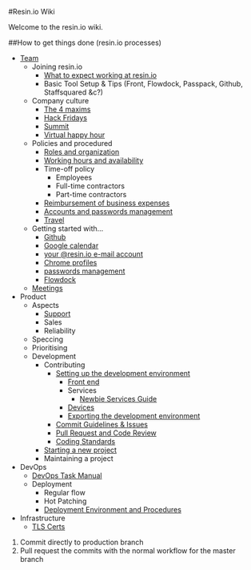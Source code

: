 #Resin.io Wiki

Welcome to the resin.io wiki.

##How to get things done (resin.io processes)

- [Team](Team)
  - Joining resin.io
    - [What to expect working at resin.io](https://github.com/resin-io/hq/wiki/What-to-expect-working-at-resin.io)
    - Basic Tool Setup & Tips (Front, Flowdock, Passpack, Github, Staffsquared &c?)
  - Company culture
    - [The 4 maxims](https://github.com/resin-io/hq/wiki/The-4-maxims)
    - [Hack Fridays](https://github.com/resin-io/hq/wiki/Hack-Fridays)
    - [Summit](https://github.com/resin-io/hq/wiki/Summit)
    - [Virtual happy hour](https://github.com/resin-io/hq/wiki/Virtual-happy-hour) 
  - Policies and procedured
    - [Roles and organization](https://github.com/resin-io/hq/wiki/Roles-and-organization)
    - [Working hours and availability](https://github.com/resin-io/hq/wiki/Working-hours-and-availability)
    - Time-off policy
      - Employees
      - Full-time contractors
      - Part-time contractors
    - [Reimbursement of business expenses](https://github.com/resin-io/hq/wiki/Reimbursement-of-business-expenses)
    - [Accounts and passwords management](https://github.com/resin-io/hq/wiki/Accounts-and-passwords-management)
    - [Travel](https://github.com/resin-io/hq/wiki/Travel)
  - Getting started with...
    - [Github](https://github.com/resin-io/hq/wiki/Github)
    - [Google calendar](https://github.com/resin-io/hq/wiki/Google-calendar)
    - [your @resin.io e-mail account](https://github.com/resin-io/hq/wiki/Your-@resin.io-e-mail-account)
    - [Chrome profiles](https://github.com/resin-io/hq/wiki/Chrome-profiles)
    - [passwords management](https://github.com/resin-io/hq/wiki/passwords-management)
    - [Flowdock](https://github.com/resin-io/hq/wiki/Flowdock)
  - [Meetings](https://github.com/resin-io/hq/wiki/Meetings)
- Product
  - Aspects
    - [Support](https://github.com/resin-io/hq/wiki/Support)
    - Sales
    - Reliability
  - Speccing
  - Prioritising
  - Development
    - Contributing
      - [Setting up the development environment](https://github.com/resin-io/hq/wiki/Setting-up-the-Development-Environment)
        - [Front end](https://github.com/resin-io/hq/wiki/Frontend)
        - Services
          - [Newbie Services Guide](https://github.com/resin-io/hq/wiki/Newbie-Services-Guide)
        - [Devices](https://github.com/resin-io/hq/wiki/Devices)
        - [Exporting the development environment](https://github.com/resin-io/hq/wiki/Exporting-the-Development-Environment)
      - [Commit Guidelines & Issues](https://github.com/resin-io/hq/wiki/Commit-Guidelines-&-Issues)
      - [Pull Request and Code Review](https://github.com/resin-io/hq/wiki/Pull-Request-and-Code-Review)
      - [Coding Standards](https://github.com/resin-io/hq/wiki/Coding-Standards)
    - [Starting a new project](https://github.com/resin-io/hq/wiki/Starting-a-new-project)
    - Maintaining a project
- DevOps
  - [DevOps Task Manual](https://github.com/resin-io/hq/wiki/DevOps-Task-Manual)
  - Deployment
    - Regular flow
    - Hot Patching
    - [Deployment Environment and Procedures](https://github.com/resin-io/hq/wiki/Deployment-Environment-and-Procedures)
- Infrastructure
  - [TLS Certs](https://github.com/resin-io/hq/wiki/TLS)

1. Commit directly to production branch
2. Pull request the commits with the normal workflow for the master branch
